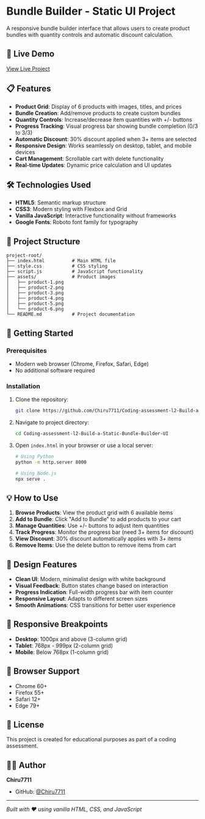 # Bundle Builder - Static UI Project

A responsive bundle builder interface that allows users to create product bundles with quantity controls and automatic discount calculation.

## 🚀 Live Demo

[View Live Project](https://your-vercel-deployment-url.vercel.app)

## 📋 Features

- **Product Grid**: Display of 6 products with images, titles, and prices
- **Bundle Creation**: Add/remove products to create custom bundles
- **Quantity Controls**: Increase/decrease item quantities with +/- buttons
- **Progress Tracking**: Visual progress bar showing bundle completion (0/3 to 3/3)
- **Automatic Discount**: 30% discount applied when 3+ items are selected
- **Responsive Design**: Works seamlessly on desktop, tablet, and mobile devices
- **Cart Management**: Scrollable cart with delete functionality
- **Real-time Updates**: Dynamic price calculation and UI updates

## 🛠️ Technologies Used

- **HTML5**: Semantic markup structure
- **CSS3**: Modern styling with Flexbox and Grid
- **Vanilla JavaScript**: Interactive functionality without frameworks
- **Google Fonts**: Roboto font family for typography

## 📁 Project Structure

```
project-root/
├── index.html          # Main HTML file
├── style.css           # CSS styling
├── script.js           # JavaScript functionality
├── assets/             # Product images
│   ├── product-1.png
│   ├── product-2.png
│   ├── product-3.png
│   ├── product-4.png
│   ├── product-5.png
│   └── product-6.png
└── README.md           # Project documentation
```

## 🚀 Getting Started

### Prerequisites
- Modern web browser (Chrome, Firefox, Safari, Edge)
- No additional software required

### Installation
1. Clone the repository:
   ```bash
   git clone https://github.com/Chiru7711/Coding-assessment-l2-Build-a-Static-Bundle-Builder-UI.git
   ```

2. Navigate to project directory:
   ```bash
   cd Coding-assessment-l2-Build-a-Static-Bundle-Builder-UI
   ```

3. Open `index.html` in your browser or use a local server:
   ```bash
   # Using Python
   python -m http.server 8000
   
   # Using Node.js
   npx serve .
   ```

## 💡 How to Use

1. **Browse Products**: View the product grid with 6 available items
2. **Add to Bundle**: Click "Add to Bundle" to add products to your cart
3. **Manage Quantities**: Use +/- buttons to adjust item quantities
4. **Track Progress**: Monitor the progress bar (need 3+ items for discount)
5. **View Discount**: 30% discount automatically applies with 3+ items
6. **Remove Items**: Use the delete button to remove items from cart

## 🎨 Design Features

- **Clean UI**: Modern, minimalist design with white background
- **Visual Feedback**: Button states change based on interaction
- **Progress Indication**: Full-width progress bar with item counter
- **Responsive Layout**: Adapts to different screen sizes
- **Smooth Animations**: CSS transitions for better user experience

## 📱 Responsive Breakpoints

- **Desktop**: 1000px and above (3-column grid)
- **Tablet**: 768px - 999px (2-column grid)
- **Mobile**: Below 768px (1-column grid)

## 🔧 Browser Support

- Chrome 60+
- Firefox 55+
- Safari 12+
- Edge 79+

## 📄 License

This project is created for educational purposes as part of a coding assessment.

## 👨‍💻 Author

**Chiru7711**
- GitHub: [@Chiru7711](https://github.com/Chiru7711)

---

*Built with ❤️ using vanilla HTML, CSS, and JavaScript*